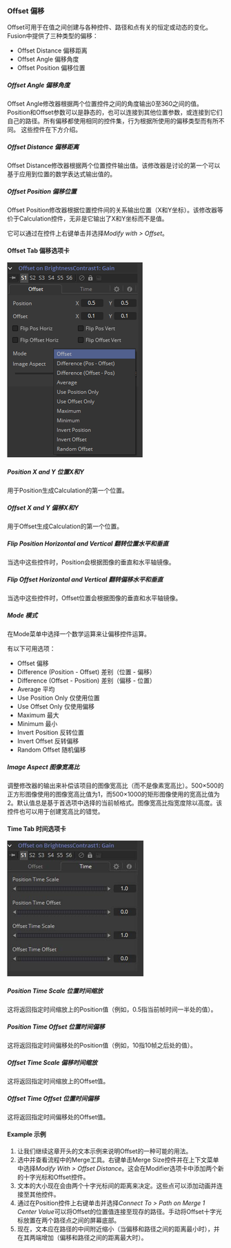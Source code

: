 ### Offset 偏移

Offset可用于在值之间创建与各种控件、路径和点有关的恒定或动态的变化。Fusion中提供了三种类型的偏移：

- Offset Distance 偏移距离
- Offset Angle 偏移角度
- Offset Position 偏移位置

##### Offset Angle 偏移角度

Offset Angle修改器根据两个位置控件之间的角度输出0至360之间的值。Position和Offset参数可以是静态的，也可以连接到其他位置参数，或连接到它们自己的路径。所有偏移都使用相同的控件集，行为根据所使用的偏移类型而有所不同。 这些控件在下方介绍。

##### Offset Distance 偏移距离

Offset Distance修改器根据两个位置控件输出值。该修改器是讨论的第一个可以基于应用到位置的数学表达式输出值的。

##### Offset Position 偏移位置

Offset Position修改器根据位置控件间的关系输出位置（X和Y坐标）。该修改器等价于Calculation控件，无非是它输出了X和Y坐标而不是值。

它可以通过在控件上右键单击并选择*Modify with > Offset*。

#### Offset Tab 偏移选项卡

![Offset_OffsetTab](images/Offset_OffsetTab.png)



##### Position X and Y 位置X和Y

用于Position生成Calculation的第一个位置。

##### Offset X and Y 偏移X和Y

用于Offset生成Calculation的第一个位置。

##### Flip Position Horizontal and Vertical 翻转位置水平和垂直

当选中这些控件时，Position会根据图像的垂直和水平轴镜像。

##### Flip Offset Horizontal and Vertical 翻转偏移水平和垂直

当选中这些控件时，Offset位置会根据图像的垂直和水平轴镜像。

##### Mode 模式

在Mode菜单中选择一个数学运算来让偏移控件运算。

有以下可用选项：

- Offset 偏移
- Difference (Position - Offset) 差别（位置 - 偏移）
- Difference (Offset - Position) 差别（偏移 - 位置）
- Average 平均
- Use Position Only 仅使用位置
- Use Offset Only 仅使用偏移
- Maximum 最大
- Minimum 最小
- Invert Position 反转位置
- Invert Offset 反转偏移
- Random Offset 随机偏移

##### Image Aspect 图像宽高比

调整修改器的输出来补偿该项目的图像宽高比（而不是像素宽高比）。500×500的正方形图像使用的图像宽高比值为1，而500×1000的矩形图像使用的宽高比值为2。默认值总是基于首选项中选择的当前帧格式。图像宽高比指宽度除以高度。该控件也可以用于创建宽高比的错觉。

#### Time Tab 时间选项卡

![Offset_TimeTab](images/Offset_TimeTab.jpg)

##### Position Time Scale 位置时间缩放

这将返回指定时间缩放上的Position值（例如，0.5指当前帧时间一半处的值）。

##### Position Time Offset 位置时间偏移

这将返回指定时间偏移处的Position值（例如，10指10帧之后处的值）。

##### Offset Time Scale 偏移时间缩放

这将返回指定时间缩放上的Offset值。

##### Offset Time Offset 位置时间偏移

这将返回指定时间偏移处的Offset值。

#### Example 示例

1. 让我们继续这章开头的文本示例来说明Offset的一种可能的用法。
2. 选中并查看流程中的Merge工具。右键单击Merge Size控件并在上下文菜单中选择*Modify With > Offset Distance*。这会在Modifier选项卡中添加两个新的十字光标和Offset控件。
3. 文本的大小现在会由两个十字光标间的距离来决定。这些点可以添加动画并连接至其他控件。
4. 通过在Position控件上右键单击并选择*Connect To > Path on Merge 1 Center Value*可以将Offset的位置值连接至现存的路径。手动将Offset十字光标放置在两个路径点之间的屏幕底部。
5. 现在，文本应在路径的中间附近缩小（当偏移和路径之间的距离最小时），并在其两端增加（偏移和路径之间的距离最大时）。


